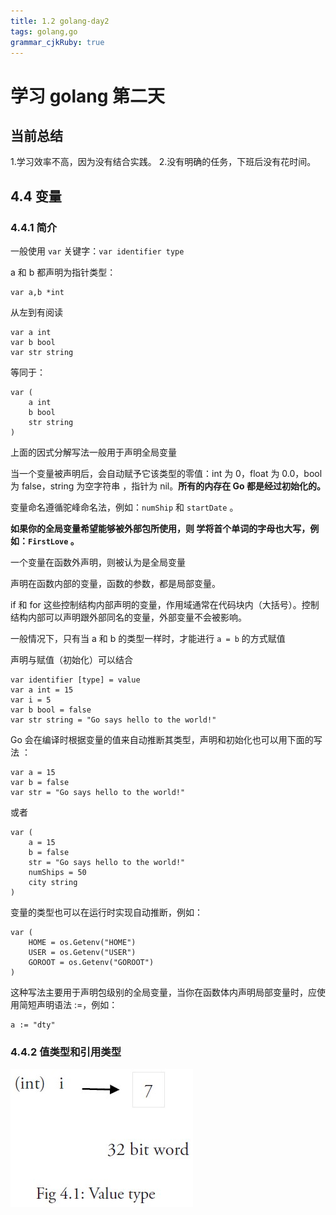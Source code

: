 ```yaml
---
title: 1.2 golang-day2
tags: golang,go
grammar_cjkRuby: true
---
```


# 学习 golang 第二天

 ## 当前总结

 1.学习效率不高，因为没有结合实践。
 2.没有明确的任务，下班后没有花时间。

## 4.4 变量

 ### 4.4.1 简介
 
 一般使用 `var` 关键字：`var identifier type`

a 和 b 都声明为指针类型：
``` golang
var a,b *int
```
从左到有阅读
``` golang
var a int
var b bool
var str string
```
等同于：
``` golang
var (
	a int
	b bool
	str string
)
```
上面的因式分解写法一般用于声明全局变量

当一个变量被声明后，会自动赋予它该类型的零值：int 为 0，float 为 0.0，bool 为 false，string 为空字符串 ，指针为 nil。**所有的内存在 Go 都是经过初始化的。**

变量命名遵循驼峰命名法，例如：`numShip` 和 `startDate`  。

**如果你的全局变量希望能够被外部包所使用，则 学将首个单词的字母也大写，例如：`FirstLove`  。**

一个变量在函数外声明，则被认为是全局变量

声明在函数内部的变量，函数的参数，都是局部变量。

if 和 for 这些控制结构内部声明的变量，作用域通常在代码块内（大括号）。控制结构内部可以声明跟外部同名的变量，外部变量不会被影响。

一般情况下，只有当 a 和 b 的类型一样时，才能进行 `a = b` 的方式赋值

声明与赋值（初始化）可以结合
``` golang
var identifier [type] = value
var a int = 15
var i = 5
var b bool = false
var str string = "Go says hello to the world!"
```

Go 会在编译时根据变量的值来自动推断其类型，声明和初始化也可以用下面的写法 ：
``` golang
var a = 15
var b = false
var str = "Go says hello to the world!"
```
或者
``` golang
var (
 	a = 15
    b = false
    str = "Go says hello to the world!"
    numShips = 50
    city string
)
```

变量的类型也可以在运行时实现自动推断，例如：
``` golang
var (
    HOME = os.Getenv("HOME")
    USER = os.Getenv("USER")
    GOROOT = os.Getenv("GOROOT")
)
```

这种写法主要用于声明包级别的全局变量，当你在函数体内声明局部变量时，应使用简短声明语法 :=，例如：

``` golang
a := "dty"
```

### 4.4.2 值类型和引用类型

![enter description here](/go/images/DoULBXMAuI.png)
